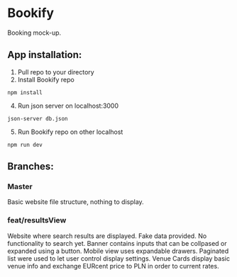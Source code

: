 # Bookify

Booking mock-up.

## App installation:

1. Pull repo to your directory
2. Install Bookify repo

`npm install`

4. Run json server on localhost:3000

`json-server db.json`

5. Run Bookify repo on other localhost

`npm run dev`

## Branches:

### Master

Basic website file structure, nothing to display.

### feat/resultsView

Website where search results are displayed. Fake data provided. No functionality to search yet. Banner contains inputs that can be collpased or expanded using a button. Mobile view uses expandable drawers. Paginated list were used to let user control display settings. Venue Cards display basic venue info and exchange EURcent price to PLN in order to current rates.
